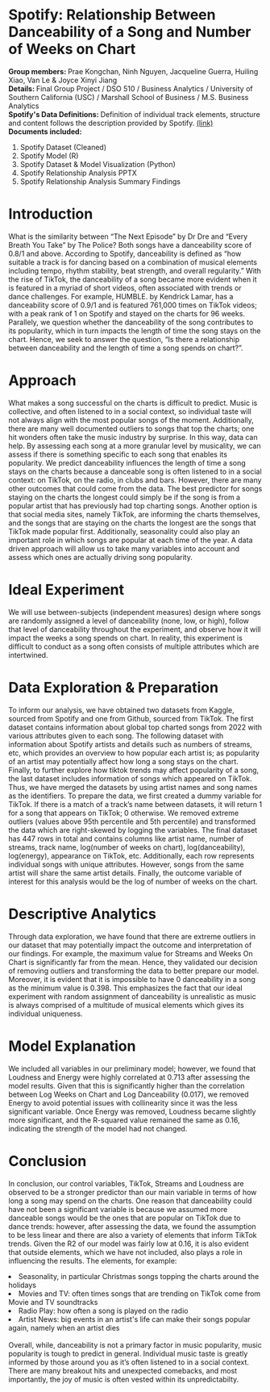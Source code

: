 # Spotify: Relationship Between Danceability of a Song and Number of Weeks on Chart
<b> Group members: </b> Prae Kongchan, Ninh Nguyen, Jacqueline Guerra, Huiling Xiao, Van Le & Joyce Xinyi Jiang
<br> 
<b> Details: </b> Final Group Project / DSO 510 / Business Analytics / University of Southern California (USC) / Marshall School of Business / M.S. Business Analytics
<br>
<b> Spotify's Data Definitions: </b> Definition of individual track elements, structure and content follows the description provided by Spotify. 
<a href="https://developer.spotify.com/documentation/web-api/reference/#/operations/get-audio-analysis"> (link) </a>
</br>
<b> Documents included: </b>
<ol>
  <li> Spotify Dataset (Cleaned) </li>
  <li> Spotify Model (R) </li>
  <li> Spotify Dataset & Model Visualization (Python) </li>
  <li> Spotify Relationship Analysis PPTX </li>
  <li> Spotify Relationship Analysis Summary Findings </li>
</ol>


# Introduction
What is the similarity between “The Next Episode” by Dr Dre and “Every Breath You Take” by The Police? Both songs have a danceability score of 0.8/1 and above. According to Spotify, danceability is defined as “how suitable a track is for dancing based on a combination of musical elements including tempo, rhythm stability, beat strength, and overall regularity.” With the rise of TikTok, the danceability of a song became more evident when it is featured in a myriad of short videos, often associated with trends or dance challenges. For example, HUMBLE. by Kendrick Lamar, has a danceability score of 0.9/1 and is featured 761,000 times on TikTok videos; with a peak rank of 1 on Spotify and stayed on the charts for 96 weeks. Parallely, we question whether the danceability of the song contributes to its popularity, which in turn impacts the length of time the song stays on the chart. Hence, we seek to answer the question, “Is there a relationship between danceability and the length of time a song spends on chart?”.

# Approach
What makes a song successful on the charts is difficult to predict. Music is collective, and often listened to in a social context, so individual taste will not always align with the most popular songs of the moment. Additionally, there are many well documented outliers to songs that top the charts; one hit wonders often take the music industry by surprise. In this way, data can help. By assessing each song at a more granular level by musicality, we can assess if there is something specific to each song that enables its popularity. We predict danceability influences the length of time a song stays on the charts because a danceable song is often listened to in a social context: on TikTok, on the radio, in clubs and bars. However, there are many other outcomes that could come from the data. The best predictor for songs staying on the charts the longest could simply be if the song is from a popular artist that has previously had top charting songs. Another option is that social media sites, namely TikTok, are informing the charts themselves, and the songs that are staying on the charts the longest are the songs that TikTok made popular first. Additionally, seasonality could also play an important role in which songs are popular at each time of the year. A data driven approach will allow us to take many variables into account and assess which ones are actually driving song popularity.

# Ideal Experiment
We will use between-subjects (independent measures) design where songs are randomly assigned a level of danceability (none, low, or high), follow that level of danceability throughout the experiment, and observe how it will impact the weeks a song spends on chart. In reality, this experiment is difficult to conduct as a song often consists of multiple attributes which are intertwined.

# Data Exploration & Preparation
To inform our analysis, we have obtained two datasets from Kaggle, sourced from Spotify and one from Github, sourced from TikTok. The first dataset contains information about global top charted songs from 2022 with various attributes given to each song. The following dataset with information about Spotify artists and details such as numbers of streams, etc, which provides an overview to how popular each artist is; as popularity of an artist may potentially affect how long a song stays on the chart. Finally, to further explore how tiktok trends may affect popularity of a song, the last dataset includes information of songs which appeared on TikTok.
<br>
Thus, we have merged the datasets by using artist names and song names as the identifiers. To prepare the data, we first created a dummy variable for TikTok. If there is a match of a track’s name between datasets, it will return 1 for a song that appears on TikTok; 0 otherwise. We removed extreme outliers (values above 95th percentile and 5th percentile) and transformed the data which are right-skewed by logging the variables. The final dataset has 447 rows in total and contains columns like artist name, number of streams, track name, log(number of weeks on chart), log(danceability), log(energy), appearance on TikTok, etc. Additionally, each row represents individual songs with unique attributes. However, songs from the same artist will share the same artist details. Finally, the outcome variable of interest for this analysis would be the log of number of weeks on the chart. </br>

# Descriptive Analytics 
Through data exploration, we have found that there are extreme outliers in our dataset that may potentially impact the outcome and interpretation of our findings. For example, the maximum value for Streams and Weeks On Chart is significantly far from the mean. Hence, they validated our decision of removing outliers and transforming the data to better prepare our model. Moreover, it is evident that it is impossible to have 0 danceability in a song as the minimum value is 0.398. This emphasizes the fact that our ideal experiment with random assignment of danceability is unrealistic as music is always comprised of a multitude of musical elements which gives its individual uniqueness. 

# Model Explanation
We included all variables in our preliminary model; however, we found that Loudness and Energy were highly correlated at 0.713 after assessing the model results. Given that this is significantly higher than the correlation between Log Weeks on Chart and Log Danceability (0.017), we removed Energy to avoid potential issues with collinearity since it was the less significant variable. Once Energy was removed, Loudness became slightly more significant, and the R-squared value remained the same as 0.16, indicating the strength of the model had not changed.

# Conclusion
In conclusion, our control variables, TikTok, Streams and Loudness are observed to be a stronger predictor than our main variable in terms of how long a song may spend on the charts. One reason that danceability could have not been a significant variable is because we assumed more danceable songs would be the ones that are popular on TikTok due to dance trends: however, after assessing the data, we found the assumption to be less linear and there are also a variety of elements that inform TikTok trends. Given the R2 of our model was fairly low at 0.16, it is also evident that outside elements, which we have not included, also plays a role in influencing the results. The elements, for example: 
<br>
<li> Seasonality, in particular Christmas songs topping the charts around the holidays </li>
<li> Movies and TV: often times songs that are trending on TikTok come from Movie and TV soundtracks </li>
<li> Radio Play: how often a song is played on the radio </li>
<li> Artist News: big events in an artist's life can make their songs popular again, namely when an artist dies </li>
</br>
Overall, while, danceability is not a primary factor in music popularity, music popularity is tough to predict in general. Individual music taste is greatly informed by those around you as it’s often listened to in a social context. There are many breakout hits and unexpected comebacks, and most importantly, the joy of music is often vested within its unpredictabilty. 

